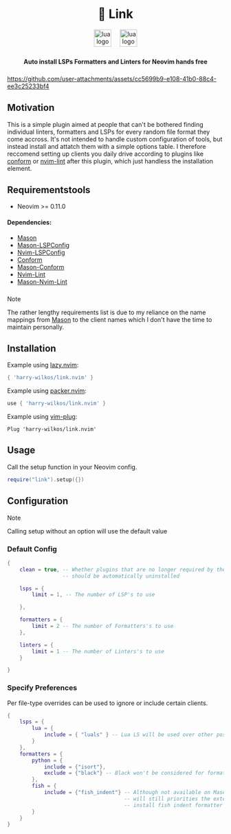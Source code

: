 <h1 align="center">🔗 Link</h1>

<div align="center">
  <img src="https://img.shields.io/badge/neovim-57A143?logo=neovim&logoColor=white&style=for-the-badge" height="40" alt="lua logo"  />
  <img width="12" />
  <img src="https://img.shields.io/badge/Lua-2C2D72?logo=lua&logoColor=white&style=for-the-badge" height="40" alt="lua logo"  />
</div>

###

<h4 align="center">Auto install LSPs Formatters and Linters for Neovim hands free</h4>

###


https://github.com/user-attachments/assets/cc5699b9-e108-41b0-88c4-ee3c25233bf4



## Motivation

This is a simple plugin aimed at people that can't be bothered finding individual linters, formatters and LSPs for every random file format they come accross. It's not intended to handle custom configuration of tools, but instead install and attatch them with a simple options table. I therefore reccomend setting up clients you daily drive according to plugins like [conform](https://github.com/stevearc/conform.nvim) or [nvim-lint](https://github.com/mfussenegger/nvim-lint) after this plugin, which just handless the installation element.

## Requirementstools
+ Neovim >= 0.11.0
#### Dependencies:
+ [Mason](https://github.com/mason-org/mason.nvim)
+ [Mason-LSPConfig](https://github.com/mason-org/mason-lspconfig.nvim)
+ [Nvim-LSPConfig](https://github.com/neovim/nvim-lspconfig)
+ [Conform](https://github.com/stevearc/conform.nvim)
+ [Mason-Conform](https://github.com/zapling/mason-conform.nvim)
+ [Nvim-Lint](https://github.com/mfussenegger/nvim-lint)
+ [Mason-Nvim-Lint](https://github.com/rshkarin/mason-nvim-lint)
###
>[!NOTE]
>The rather lengthy requirements list is due to my reliance on the name mappings from [Mason](https://github.com/mason-org/mason.nvim) to the client names which I don't have the time to maintain personally.


## Installation

Example using [lazy.nvim](https://github.com/folke/lazy.nvim):
```lua
{ 'harry-wilkos/link.nvim' }
```

Example using [packer.nvim](https://github.com/wbthomason/packer.nvim):
```lua
use { 'harry-wilkos/link.nvim' }
```

Example using [vim-plug](https://github.com/junegunn/vim-plug):
```vim
Plug 'harry-wilkos/link.nvim'
```

## Usage

Call the setup function in your Neovim config.

```lua
require("link").setup({})
```

## Configuration

>[!NOTE]
>Calling setup without an option will use the default value

### Default Config
```lua
{
    clean = true, -- Whether plugins that are no longer required by the plugin
                  -- should be automatically uninstalled

    lsps = {
        limit = 1, -- The number of LSP's to use

    },

    formatters = {
        limit = 2 -- The number of Formatters's to use
    },

    linters = {
        limit = 1 -- The number of Linters's to use
    }

}
```

### Specify Preferences

Per file-type overrides can be used to ignore or include certain clients.

```lua
{
    lsps = {
        lua = {
            include = { "luals" } -- Lua LS will be used over other possible lsps
        }
    },
    formatters = {
        python = {
            include = {"isort"},
            exclude = {"black"} -- Black won't be considered for formatting
        },
        fish = {
            include = {"fish_indent"} -- Although not available on Mason, 
                                      -- will still priorities the externally 
                                      -- install fish indent formatter
        }
    }
}
```









